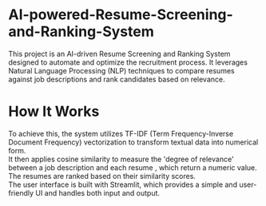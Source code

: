 # AI-powered-Resume-Screening-and-Ranking-System
This project is an AI-driven Resume Screening and Ranking System designed to automate and optimize the recruitment process. It leverages Natural Language Processing (NLP) techniques to compare resumes against job descriptions and rank candidates based on relevance.
# How It Works
To achieve this, the system utilizes TF-IDF (Term Frequency-Inverse Document Frequency) vectorization to transform textual data into numerical form. <br>
It then applies cosine similarity to measure the 'degree of relevance' between a job description and each resume , which return a numeric value. <br>
The resumes are ranked based on their similarity scores.<br>
The user interface is built with Streamlit, which provides a simple and user-friendly UI and handles both input and output.<br>
